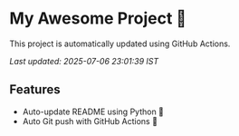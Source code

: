 # My Awesome Project 🚀

This project is automatically updated using GitHub Actions.

_Last updated: 2025-07-06 23:01:39 IST_

## Features
- Auto-update README using Python 🐍
- Auto Git push with GitHub Actions 🤖
